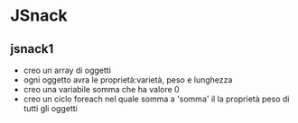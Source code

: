 JSnack
===

## jsnack1
- creo un array di oggetti 
- ogni oggetto avra le proprietà:varietà, peso e lunghezza 
- creo una variabile somma che ha valore 0 
- creo un ciclo foreach nel quale somma a 'somma' il la proprietà peso di tutti gli oggetti 





